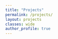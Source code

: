 ```yaml
---
title: "Projects"
permalink: /projects/
layout: projects
classes: wide
author_profile: true
---
```

